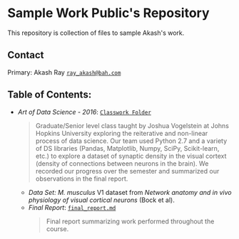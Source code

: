 # Sample Work Public's Repository
This repository is collection of files to sample Akash's work.

## Contact
Primary: Akash Ray [``ray_akash@bah.com``](ray_akash@bah.com)


## Table of Contents:

- *Art of Data Science - 2016*: [``Classwork Folder``](./ArtOfDataScience_2016_JHUClass)
  > Graduate/Senior level class taught by Joshua Vogelstein at Johns Hopkins University exploring the reiterative and non-linear process of data science. Our team used Python 2.7 and a variety of DS libraries (Pandas, Matplotlib, Numpy, SciPy, Scikit-learn, etc.) to explore a dataset of synaptic density in the visual cortext (density of connections between neurons in the brain). We recorded our progress over the semester and summarized our observations in the final report. 
  - *Data Set:* *M. musculus* V1 dataset from *Network anatomy and in vivo physiology of visual cortical neurons* (Bock et al).
  - *Final Report*: [``final_report.md``](final_report.md)
    > Final report summarizing work performed throughout the course.
